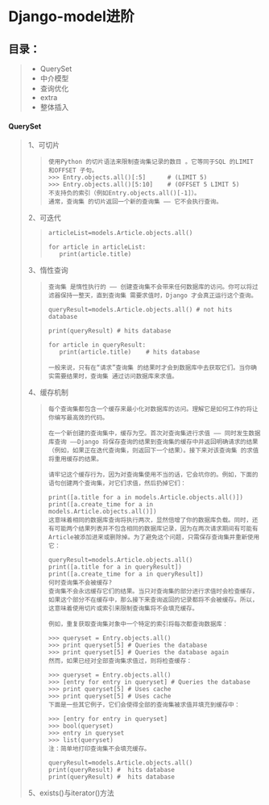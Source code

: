 # Django-model进阶

## 目录：

>- QuerySet
>- 中介模型
>- 查询优化
>- extra
>- 整体插入

#### QuerySet

>
>
>1、可切片
>
>>```
>>使用Python 的切片语法来限制查询集记录的数目 。它等同于SQL 的LIMIT 和OFFSET 子句。
>>>>> Entry.objects.all()[:5]      # (LIMIT 5)
>>>>> Entry.objects.all()[5:10]    # (OFFSET 5 LIMIT 5)
>>不支持负的索引（例如Entry.objects.all()[-1]）。
>>通常，查询集 的切片返回一个新的查询集 —— 它不会执行查询。
>>```
>
>2、可迭代
>
>>```
>>articleList=models.Article.objects.all()
>>
>>for article in articleList:
>>    print(article.title)
>>```
>
>3、惰性查询
>
>>```
>>查询集 是惰性执行的 —— 创建查询集不会带来任何数据库的访问。你可以将过滤器保持一整天，直到查询集 需要求值时，Django 才会真正运行这个查询。
>>
>>queryResult=models.Article.objects.all() # not hits database
>> 
>>print(queryResult) # hits database
>> 
>>for article in queryResult:
>>    print(article.title)    # hits database
>> 
>> 一般来说，只有在“请求”查询集 的结果时才会到数据库中去获取它们。当你确实需要结果时，查询集 通过访问数据库来求值。
>>```
>
>4、缓存机制
>
>>```
>>每个查询集都包含一个缓存来最小化对数据库的访问。理解它是如何工作的将让你编写最高效的代码。
>>
>>在一个新创建的查询集中，缓存为空。首次对查询集进行求值 —— 同时发生数据库查询 ——Django 将保存查询的结果到查询集的缓存中并返回明确请求的结果（例如，如果正在迭代查询集，则返回下一个结果）。接下来对该查询集 的求值将重用缓存的结果。
>>
>>请牢记这个缓存行为，因为对查询集使用不当的话，它会坑你的。例如，下面的语句创建两个查询集，对它们求值，然后扔掉它们：
>>
>>print([a.title for a in models.Article.objects.all()])
>>print([a.create_time for a in models.Article.objects.all()])
>>这意味着相同的数据库查询将执行两次，显然倍增了你的数据库负载。同时，还有可能两个结果列表并不包含相同的数据库记录，因为在两次请求期间有可能有Article被添加进来或删除掉。为了避免这个问题，只需保存查询集并重新使用它：
>>
>>queryResult=models.Article.objects.all()
>>print([a.title for a in queryResult])
>>print([a.create_time for a in queryResult])
>>何时查询集不会被缓存?
>>查询集不会永远缓存它们的结果。当只对查询集的部分进行求值时会检查缓存， 如果这个部分不在缓存中，那么接下来查询返回的记录都将不会被缓存。所以，这意味着使用切片或索引来限制查询集将不会填充缓存。
>>
>>例如，重复获取查询集对象中一个特定的索引将每次都查询数据库：
>>
>>>>> queryset = Entry.objects.all()
>>>>> print queryset[5] # Queries the database
>>>>> print queryset[5] # Queries the database again
>>然而，如果已经对全部查询集求值过，则将检查缓存：
>>
>>>>> queryset = Entry.objects.all()
>>>>> [entry for entry in queryset] # Queries the database
>>>>> print queryset[5] # Uses cache
>>>>> print queryset[5] # Uses cache
>>下面是一些其它例子，它们会使得全部的查询集被求值并填充到缓存中：
>>
>>>>> [entry for entry in queryset]
>>>>> bool(queryset)
>>>>> entry in queryset
>>>>> list(queryset)
>>注：简单地打印查询集不会填充缓存。
>>
>>queryResult=models.Article.objects.all()
>>print(queryResult) #  hits database
>>print(queryResult) #  hits database
>>```
>>
>>
>
>5、exists()与iterator()方法